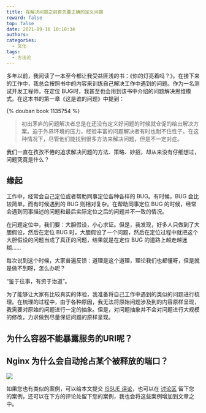 ```yaml
---
title: 在解决问题之前首先要正确的定义问题
reward: false
top: false
date: 2021-09-16 10:18:34
authors:
categories:
  - 文化
tags:
  - 方法论
---
```


多年以前，我阅读了一本至今都让我受益匪浅的书：《你的灯亮着吗？》。在接下来的工作中，我总会按照书中的内容来训练自己解决工作中遇到的问题。作为一名测试开发工程师，在定位 BUG时，我甚至也会用到该书中介绍的问题解决思维模式。在这本书的第一章《这是谁的问题》中提到：

{% douban book 1135754 %}

> 初出茅庐的问题解决者总是在还没有定义好问题的时候就仓促的给出解决方案。迫于外界环境的压力，经验丰富的问题解决者有时也耐不住性子。在这种情况下，尽管他们能找到很多方法来解决问题，但是不一定对症。

我们一直在孜孜不倦的追求解决问题的方法、策略、妙招，却从来没有仔细想过，问题究竟是什么？

<!--more-->

## 缘起
工作中，经常会自己定位或者帮助同事定位各种各样的 BUG。有时候，BUG 会比较简单，而有时候遇到的 BUG 则相对复杂。在帮助同事定位 BUG 的时候，经常会遇到同事描述的问题和最后实际定位之后的问题并不一致的情况。

在问题定位中，我们要：大胆假设，小心求证。但是，我发现，好多人只做到了大胆假设，然后在定位 BUG 时，大胆假设了一个问题，然后在定位过程中就把这个大胆假设的问题当成了真正的问题，结果就是在定位 BUG 的道路上越走越迷糊……

每次说到这个时候，大家普遍反馈：道理是这个道理，理论我们也都懂呀，但是就是做不到呀，怎么办呢？

“鉴于往事，有资于治道”。

为了能够让大家有比较真实的体验，我准备将自己工作中遇到的类似的问题进行梳理。在梳理的过程中，由于各种原因，我无法将原始问题涉及到的内容原样呈现，我需要对原始的问题进行一定的抽象。但是，对问题抽象并不会对问题进行大规模的修改，力求做到尽量保证问题的原样呈现。

## 为什么容器不能暴露服务的URI呢？

## Nginx 为什么会自动抢占某个被释放的端口？


![](/waiting.gif)

如果您也有类似的案例，可以给本文提交 [ISSUE 评论](https://github.com/wangwei1237/wangwei1237.github.io/issues/314)，也可以在 [讨论区](https://github.com/wangwei1237/wangwei1237.github.io/discussions/317) 留下您的案例，还可以在下方的评论处留下您的案例，我也会将这些案例增加到文章之中。